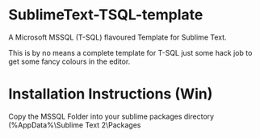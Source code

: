 SublimeText-TSQL-template
=========================

A Microsoft MSSQL (T-SQL) flavoured Template for Sublime Text.

This is by no means a complete template for T-SQL just some hack job to get some fancy colours in the editor.


Installation Instructions (Win)
===============================

Copy the MSSQL Folder into your sublime packages directory (%AppData%\Sublime Text 2\Packages
